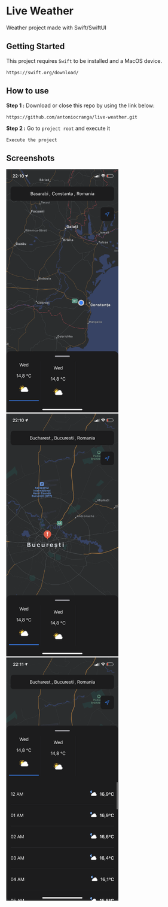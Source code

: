 # Live Weather

Weather project made with Swift/SwiftUI 

## Getting Started

This project requires `Swift` to be installed and a MacOS device.
```
https://swift.org/download/
```

## How to use

**Step 1 :**
Download or close this repo by using the link below:
```
https://github.com/antoniocranga/live-weather.git
```
**Step 2 :**
Go to `project root` and execute it
```
Execute the project
```

## Screenshots
<p float="left">
<img src = "IMG_5462.png" width = 300>
<img src = "IMG_5463.png" width = 300>
<img src = "IMG_5464.png" width = 300>
</p>
